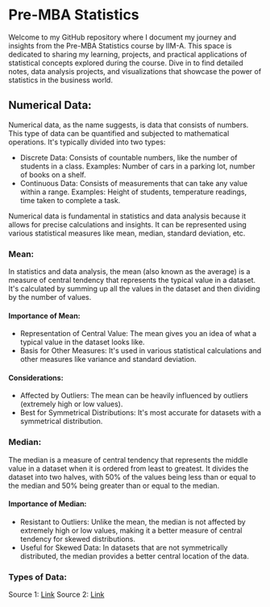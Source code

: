 # Pre-MBA Statistics  
Welcome to my GitHub repository where I document my journey and insights from the Pre-MBA Statistics course by IIM-A. This space is dedicated to sharing my learning, projects, and practical applications of statistical concepts explored during the course. Dive in to find detailed notes, data analysis projects, and visualizations that showcase the power of statistics in the business world.      


## Numerical Data:  
Numerical data, as the name suggests, is data that consists of numbers. This type of data can be quantified and subjected to mathematical operations. It's typically divided into two types:  
- Discrete Data: Consists of countable numbers, like the number of students in a class. Examples: Number of cars in a parking lot, number of books on a shelf.
- Continuous Data: Consists of measurements that can take any value within a range. Examples: Height of students, temperature readings, time taken to complete a task.

Numerical data is fundamental in statistics and data analysis because it allows for precise calculations and insights. It can be represented using various statistical measures like mean, median, standard deviation, etc.

### Mean:  
In statistics and data analysis, the mean (also known as the average) is a measure of central tendency that represents the typical value in a dataset. It's calculated by summing up all the values in the dataset and then dividing by the number of values.    
#### Importance of Mean:
- Representation of Central Value: The mean gives you an idea of what a typical value in the dataset looks like.
- Basis for Other Measures: It's used in various statistical calculations and other measures like variance and standard deviation.
#### Considerations:
- Affected by Outliers: The mean can be heavily influenced by outliers (extremely high or low values).
- Best for Symmetrical Distributions: It's most accurate for datasets with a symmetrical distribution.

### Median:  
The median is a measure of central tendency that represents the middle value in a dataset when it is ordered from least to greatest. It divides the dataset into two halves, with 50% of the values being less than or equal to the median and 50% being greater than or equal to the median.  
#### Importance of Median:
- Resistant to Outliers: Unlike the mean, the median is not affected by extremely high or low values, making it a better measure of central tendency for skewed distributions.
- Useful for Skewed Data: In datasets that are not symmetrically distributed, the median provides a better central location of the data.

### Types of Data:  
Source 1: [Link](https://www.turing.com/kb/statistical-data-types)  Source 2: [Link](https://www.mymarketresearchmethods.com/types-of-data-nominal-ordinal-interval-ratio)

